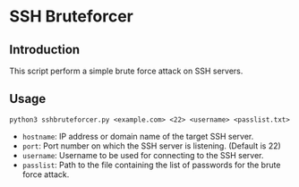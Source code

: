 # SSH Bruteforcer

## Introduction
This script perform a simple brute force attack on SSH servers.

## Usage
`python3 sshbruteforcer.py <example.com> <22> <username> <passlist.txt>`
- `hostname`: IP address or domain name of the target SSH server.
- `port`: Port number on which the SSH server is listening. (Default is 22)
- `username`: Username to be used for connecting to the SSH server.
- `passlist`: Path to the file containing the list of passwords for the brute force attack.

